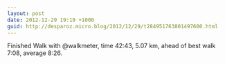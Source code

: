```yaml
---
layout: post
date: 2012-12-29 19:19 +1000
guid: http://desparoz.micro.blog/2012/12/29/t284951763801497600.html
---
```

Finished Walk with @walkmeter, time 42:43, 5.07 km, ahead of best walk 7:08, average 8:26.
